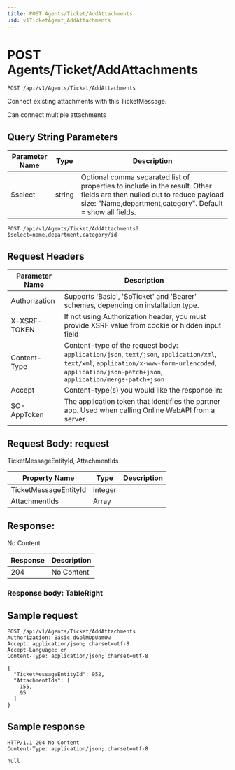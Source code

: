 ```yaml
---
title: POST Agents/Ticket/AddAttachments
uid: v1TicketAgent_AddAttachments
---
```


# POST Agents/Ticket/AddAttachments

```http
POST /api/v1/Agents/Ticket/AddAttachments
```

Connect existing attachments with this TicketMessage.


Can connect multiple attachments






## Query String Parameters

| Parameter Name | Type |  Description |
|----------------|------|--------------|
| $select | string |  Optional comma separated list of properties to include in the result. Other fields are then nulled out to reduce payload size: "Name,department,category". Default = show all fields. |

```http
POST /api/v1/Agents/Ticket/AddAttachments?$select=name,department,category/id
```


## Request Headers

| Parameter Name | Description |
|----------------|-------------|
| Authorization  | Supports 'Basic', 'SoTicket' and 'Bearer' schemes, depending on installation type. |
| X-XSRF-TOKEN   | If not using Authorization header, you must provide XSRF value from cookie or hidden input field |
| Content-Type | Content-type of the request body: `application/json`, `text/json`, `application/xml`, `text/xml`, `application/x-www-form-urlencoded`, `application/json-patch+json`, `application/merge-patch+json` |
| Accept         | Content-type(s) you would like the response in:  |
| SO-AppToken | The application token that identifies the partner app. Used when calling Online WebAPI from a server. |

## Request Body: request 

TicketMessageEntityId, AttachmentIds 

| Property Name | Type |  Description |
|----------------|------|--------------|
| TicketMessageEntityId | Integer |  |
| AttachmentIds | Array |  |

## Response:

No Content

| Response | Description |
|----------------|-------------|
| 204 | No Content |

### Response body: TableRight


## Sample request

```http!
POST /api/v1/Agents/Ticket/AddAttachments
Authorization: Basic dGplMDpUamUw
Accept: application/json; charset=utf-8
Accept-Language: en
Content-Type: application/json; charset=utf-8

{
  "TicketMessageEntityId": 952,
  "AttachmentIds": [
    155,
    95
  ]
}
```

## Sample response

```http_
HTTP/1.1 204 No Content
Content-Type: application/json; charset=utf-8

null
```